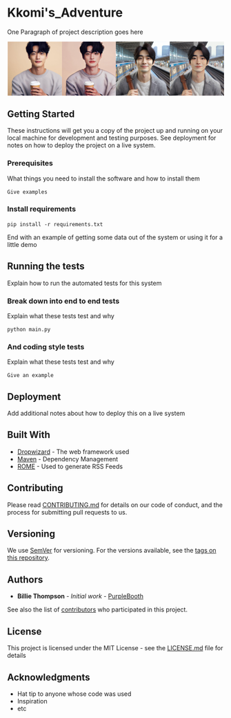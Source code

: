 # Kkomi's_Adventure

One Paragraph of project description goes here


<div style="display: flex; justify-content: center;">
    <img src="images/AnimeGANv2/man1_origin.jpg" alt="Animeganv2_man1" width="24.9%" />
    <img src="images/AnimeGANv2/man1.jpg" alt="Animeganv2_man1" width="24.9%" />
    <img src="images/AnimeGANv2/man2_origin.jpg" alt="Animeganv2_man2" width="24.9%" />
    <img src="images/AnimeGANv2/man2.jpg" alt="Animeganv2_man2" width="24.9%" />
</div>
<!-- <div style="display: flex;">
    <img src="images/AnimeGANv2/man2_origin.jpg" alt="Animeganv2_man2" width="210" height="210" />
    <img src="images/AnimeGANv2/man2.jpg" alt="Animeganv2_man2" width="210" height="210" />
</div> -->


## Getting Started

These instructions will get you a copy of the project up and running on your local machine for development and testing purposes. See deployment for notes on how to deploy the project on a live system.

### Prerequisites

What things you need to install the software and how to install them

```
Give examples
```

### Install requirements

    pip install -r requirements.txt

End with an example of getting some data out of the system or using it for a little demo

## Running the tests

Explain how to run the automated tests for this system

### Break down into end to end tests

Explain what these tests test and why

```
python main.py 
```

### And coding style tests

Explain what these tests test and why

```
Give an example
```

## Deployment

Add additional notes about how to deploy this on a live system

## Built With

* [Dropwizard](http://www.dropwizard.io/1.0.2/docs/) - The web framework used
* [Maven](https://maven.apache.org/) - Dependency Management
* [ROME](https://rometools.github.io/rome/) - Used to generate RSS Feeds

## Contributing

Please read [CONTRIBUTING.md](https://gist.github.com/PurpleBooth/b24679402957c63ec426) for details on our code of conduct, and the process for submitting pull requests to us.

## Versioning

We use [SemVer](http://semver.org/) for versioning. For the versions available, see the [tags on this repository](https://github.com/your/project/tags). 

## Authors

* **Billie Thompson** - *Initial work* - [PurpleBooth](https://github.com/PurpleBooth)

See also the list of [contributors](https://github.com/your/project/contributors) who participated in this project.

## License

This project is licensed under the MIT License - see the [LICENSE.md](LICENSE.md) file for details

## Acknowledgments

* Hat tip to anyone whose code was used
* Inspiration
* etc
